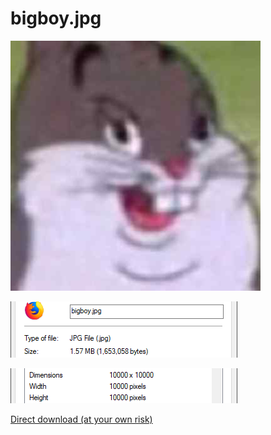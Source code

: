 # bigboy.jpg

![Image](/readme/notasbigboy.jpg)

![Image](/readme/bigboyproperties.png)

![Image](/readme/bigboysize.png)

[Direct download (at your own risk)](https://github.com/Grosserly/bigboy.jpg/raw/master/bigboy.jpg)
